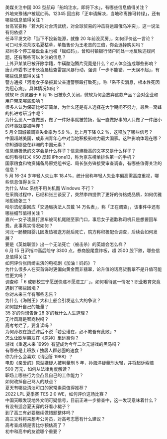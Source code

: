 美媒关注中国 003 型航母「船坞注水，即将下水」，有哪些信息值得关注？  
外地来豫储户被赋红码，12345 回应称「正申请解决，当地称离豫可转绿」，还有哪些信息值得关注？  
台高官妄称「若大陆对台湾武统，对全球贸易的冲击将远超俄乌冲突」，这一说法有何依据？  
任泽平发文称「当下不投新能源，就像 20 年前没买房」，如何评价这一言论？  
可口可乐凉茶取名夏枯草，单瓶售价为王老吉的三倍，你会选择购买吗？  
郑州多个停工楼盘业主也被「赋红码」，曾和村镇银行储户同处一地反映违规问题，还有哪些可以关注的信息？  
上外尹某某已被开除学籍，牛磺酸泡腾片究竟是什么？对人体会造成哪些影响？  
唐山市委书记市长凌晨检查雷霆风暴行动，强调「一步不能错、一天误不起」，有哪些信息值得关注？  
警方通报「河南女子举报其父亲遭警察殴打致死」，称「系不实消息，根本性死因为冠心病」，具体情况如何？  
微软 IE 浏览器于 6 月 15 日被永久关闭，微软为何会放弃这款产品？会对企业和用户带来哪些影响？  
很多人认为保研比考研简单，为什么还是有人选择在大学期间不努力，最后一窝蜂的扎进考研当中呢？  
为什么恶人一直做恶，做了一件好事就被赞扬，但一直做好事的人只做了一件细小的坏事就要被唾弃？  
5 月全国城镇调查失业率为 5.9 %，比上月下降 0.2 %，这释放了哪些信号？  
中国超越美国，成非洲青年心中对当地积极影响力最大国家。这种影响体现在哪？你知道哪些在非洲的中国元素？  
信息熵极低的文字会是什么样子？信息熵极高的文字又是什么样子？  
如何看待红米 K50 反超 iPhone13，称为京东榜单排名第一的手机？  
国家粮食和物资储备局原党组书记、局长张务锋接受审查调查，有哪些值得关注的信息？  
5 月 16-24 岁年轻人失业率 18.4%，统计局称年轻人失业率偏高需高度重视，哪些信息值得关注？  
为什么 Mac 系统不用关机而 Windows 不行？  
在采购过程中，已经和张三谈妥了，突然李四提供了更好的价格或品质，如何优雅地拒绝张三？  
哈尔滨纪委回应「交通局执法人员戴 14 万名表」，称「正在调查」，该事件中还有哪些细节值得关注？  
嘉兴一女子凌晨打黑车被司机尾随至家门口，事后女子道歉称司机只是想要回车费。此事真实情况如何？  
河北一肠梗阻婴儿因发热被送方舱后死亡，院方称积极配合调查，后续会如何发展？  
要是《英雄联盟》出一个无法死亡（被击杀）的英雄会怎么样？  
6 月 15 日沪指冲高后险守 3300 点，券商股尾盘炸板，超 2500 股下跌，哪些信息值得关注？  
如何评价张雨绮主演的电视剧《加油！妈妈》？  
为什么很多人在买首饰时更偏向黄金而非翡翠，论升值的话高货翡翠不是升值可能性更大吗？  
调查称「 6 成职校生宁愿送快递不愿进工厂」，如何看待这一情况？职业教育究竟遇到了哪些困境？  
你对未来三年有哪些忠告？  
为什么《海贼王》大和上船会引发这么大的争议？  
如何提升自己的能量？  
35 岁的你想告诉 28 岁的我什么人生道理？  
无叶风扇是智商税吗？  
高考考烂了，要复读吗？  
为何孙权在逍遥津后不说「若公瑾在，必不教吾有此败」?  
怎么让欧皇朋友在《原神》里远离你？  
游戏《重返未来 1999》有望成为今年二次元游戏的黑马吗？  
有哪些是上班族 / 独居人群必囤的速食？  
你为什么会喜欢《请回答 1988》？  
电影《亲爱的》原型嫌疑人被判量刑 5 年，孙海洋疑量刑太轻，并将起诉索赔 500 万元，如何从法律角度解读？  
职场上哪些行为会凸显自己的工作能力？  
如何改掉自己骂人的缺点？  
夏天有哪些清淡可口的家常素菜值得推荐？  
2022 LPL 夏季赛 TES 2:0 WE，如何评价这场比赛？  
中国天眼发现地外文明可疑信号，目前正进一步排查中，这一发现意味着什么？  
有没有适合夏天穿的好看小裙子？  
到了高三有必要继续做错题整体吗？  
高三文科将来想考公务员，对高考志愿有什么建议？  
高考查成绩是否比你预估高了？  
初中和高中的友谊哪个重要？  
